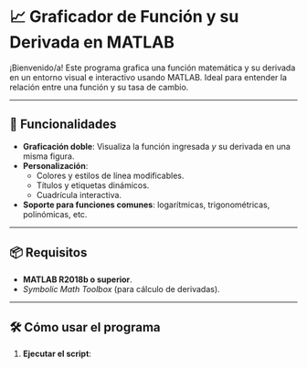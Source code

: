 # 📈 Graficador de Función y su Derivada en MATLAB

¡Bienvenido/a! Este programa grafica una función matemática y su derivada en un entorno visual e interactivo usando MATLAB. Ideal para entender la relación entre una función y su tasa de cambio.

---

## 🚀 Funcionalidades

- **Graficación doble**: Visualiza la función ingresada *y* su derivada en una misma figura.
- **Personalización**:  
  - Colores y estilos de línea modificables.
  - Títulos y etiquetas dinámicos.
  - Cuadrícula interactiva.
- **Soporte para funciones comunes**: logarítmicas, trigonométricas, polinómicas, etc.

---

## 📦 Requisitos

- **MATLAB R2018b o superior**.
- *Symbolic Math Toolbox* (para cálculo de derivadas).

---

## 🛠️ Cómo usar el programa

1. **Ejecutar el script**: